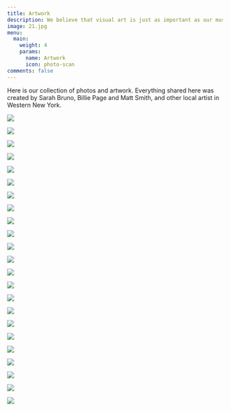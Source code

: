 ```yaml
---
title: Artwork
description: We believe that visual art is just as important as our music.
image: 21.jpg
menu:
  main:
    weight: 4
    params:
      name: Artwork
      icon: photo-scan
comments: false
---
```


Here is our collection of photos and artwork. Everything shared here was created by Sarah Bruno, Billie Page and Matt Smith, and other local artist in Western New York.

![](20.jpg)

![](19.jpg)

![](15.jpeg)

![](14.jpg)

![](13.jpg)

![](12.JPG)

![](10.jpeg)

![](9.jpeg)

![](8.jpeg)

![](5.jpeg)

![](18.jpeg)

![](17.jpeg)

![](16.jpg)

![](11.JPG)

![](7.JPG)

![](6.jpg)

![](4.jpg)

![](3.jpg)

![](2.jpeg)

![](1.jpg)

![](23.jpg)

![](22.jpg)

![](21.jpg)
